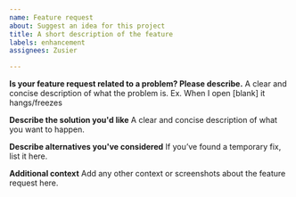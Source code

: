 ```yaml
---
name: Feature request
about: Suggest an idea for this project
title: A short description of the feature
labels: enhancement
assignees: Zusier

---
```


**Is your feature request related to a problem? Please describe.**
A clear and concise description of what the problem is. Ex. When I open [blank] it hangs/freezes

**Describe the solution you'd like**
A clear and concise description of what you want to happen.

**Describe alternatives you've considered**
If you’ve found a temporary fix, list it here.

**Additional context**
Add any other context or screenshots about the feature request here.
